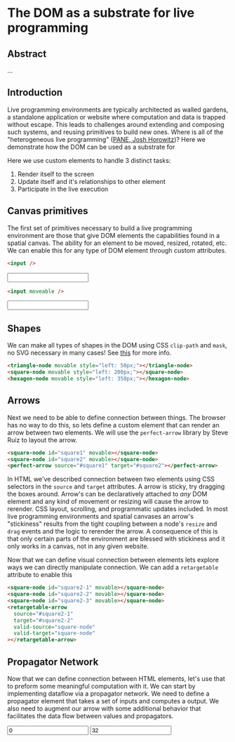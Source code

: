 # The DOM as a substrate for live programming

## Abstract

...

## Introduction

Live programming environments are typically architected as walled gardens, a standalone application or website where computation and data is trapped without escape. This leads to challenges around extending and composing such systems, and reusing primitives to build new ones. Where is all of the "heterogeneous live programming" ([PANE, Josh Horowitz](http://pane.s3-website-us-west-2.amazonaws.com/))? Here we demonstrate how the DOM can be used as a substrate for

Here we use custom elements to handle 3 distinct tasks:

1. Render itself to the screen
2. Update itself and it's relationships to other element
3. Participate in the live execution

## Canvas primitives

The first set of primitives necessary to build a live programming environment are those that give DOM elements the capabilities found in a spatial canvas. The ability for an element to be moved, resized, rotated, etc. We can enable this for any type of DOM element through custom attributes.

```html
<input />
```

<input />

```html
<input moveable />
```

<input movable />
<horizontal-spacer style="height: 1rem;"></horizontal-spacer>

## Shapes

We can make all types of shapes in the DOM using CSS `clip-path` and `mask`, no SVG necessary in many cases! See [this](https://www.smashingmagazine.com/2024/05/modern-guide-making-css-shapes/#cutting-corners) for more info.

```html
<triangle-node movable style="left: 50px;"></triangle-node>
<square-node movable style="left: 200px;"></square-node>
<hexagon-node movable style="left: 350px;"></hexagon-node>
```

<triangle-node movable style="left: 50px;"></triangle-node>
<square-node movable style="left: 200px;"></square-node>
<hexagon-node movable style="left: 350px;"></hexagon-node>
<horizontal-spacer style="height: 6rem"></horizontal-spacer>

## Arrows

Next we need to be able to define connection between things. The browser has no way to do this, so lets define a custom element that can render an arrow between two elements. We will use the `perfect-arrow` library by Steve Ruiz to layout the arrow.

```html
<square-node id="square1" movable></square-node>
<square-node id="square2" movable></square-node>
<perfect-arrow source="#square1" target="#square2"></perfect-arrow>
```

<square-node id="square1-1" movable style="left: 50px;"></square-node>
<square-node id="square1-2" movable style="left: 300px;"></square-node>
<perfect-arrow source="#square1-1" target="#square1-2"></perfect-arrow>
<horizontal-spacer style="height: 6rem"></horizontal-spacer>

In HTML we've described connection between two elements using CSS selectors in the `source` and `target` attributes. A arrow is sticky, try dragging the boxes around. Arrow's can be declaratively attached to _any_ DOM element and any kind of movement or resizing will cause the arrow to rerender. CSS layout, scrolling, and programmatic updates included. In most live programming environments and spatial canvases an arrow's "stickiness" results from the tight coupling between a node's `resize` and `drag` events and the logic to rerender the arrow. A consequence of this is that only certain parts of the environment are blessed with stickiness and it only works in a canvas, not in any given website.

Now that we can define visual connection between elements lets explore ways we can directly manipulate connection. We can add a `retargetable` attribute to enable this

```html
<square-node id="square2-1" movable></square-node>
<square-node id="square2-2" movable></square-node>
<square-node id="square2-3" movable></square-node>
<retargetable-arrow
  source="#square2-1"
  target="#square2-2"
  valid-source="square-node"
  valid-target="square-node"
></retargetable-arrow>
```

<square-node id="square2-1" movable style="left: 50px;"></square-node>
<square-node id="square2-2" movable style="left: 300px;"></square-node>
<square-node id="square2-3" movable style="left: 550px;"></square-node>
<retargetable-arrow source="#square2-1" target="#square2-2" valid-source="square-node" valid-target="square-node"></retargetable-arrow>
<horizontal-spacer style="height: 10rem"></horizontal-spacer>

## Propagator Network

Now that we can define connection between HTML elements, let's use that to preform some meaningful computation with it. We can start by implementing dataflow via a propagator network. We need to define a propagator element that takes a set of inputs and computes a output. We also need to augment our arrow with some additional behavior that facilitates the data flow between values and propagators.

<input name="celsius" type="number" value="0" movable style="left: 50px;" />
<input name="fahrenheit" type="number" value="32" movable style="left: 550px;" />

<prop-agator name="c-to-f" expression="(c * 9/5) + 32" movable style="left: 300px;"></prop-agator>

<!-- <prop-agator name="f-to-c" expression="(f - 32) * 5/9" movable style="left: 750px;"></prop-agator> -->

<propagator-arrow source="input[name='celsius']" target="prop-agator[name='c-to-f']" name="c"></propagator-arrow>
<propagator-arrow source="prop-agator[name='c-to-f']" target="input[name='fahrenheit']"></propagator-arrow>

<propagator-arrow source="input[name='fahrenheit']" target="prop-agator[name='f-to-c']" name="f"></propagator-arrow>

<!-- <propagator-arrow source="prop-agator[name='f-to-c']" target="input[name='celsius']"></propagator-arrow> -->

<horizontal-spacer style="height: 10rem;"></horizontal-spacer>
